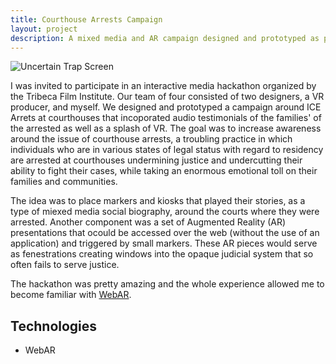 ```yaml
---
title: Courthouse Arrests Campaign
layout: project
description: A mixed media and AR campaign designed and prototyped as part of a interactive media hackathon put on by the Tribeca Film Institute.
---
```


![Uncertain Trap Screen](/img/projects/tfi/uncertain-trap.jpg 'Uncertain Trap')

I was invited to participate in an interactive media hackathon organized by the Tribeca Film Institute. Our team of four consisted of two designers, a VR producer, and myself. We designed and prototyped a campaign around ICE Arrets at courthouses that incoporated audio testimonials of the families' of the arrested as well as a splash of VR. The goal was to increase awareness around the issue of courthouse arrests, a troubling practice in which individuals who are in various states of legal status with regard to residency are arrested at courthouses undermining justice and undercutting their ability to fight their cases, while taking an enormous emotional toll on their families and communities.

The idea was to place markers and kiosks that played their stories, as a type of miexed media social biography, around the courts where they were arrested. Another component was a set of Augmented Reality (AR) presentations that ocould be accessed over the web (without the use of an application) and triggered by small markers. These AR pieces would serve as fenestrations creating windows into the opaque judicial system that so often fails to serve justice.

The hackathon was pretty amazing and the whole experience allowed me to become familiar with [WebAR](https://ar-demos.c13x.cloud/).

## Technologies

- WebAR
